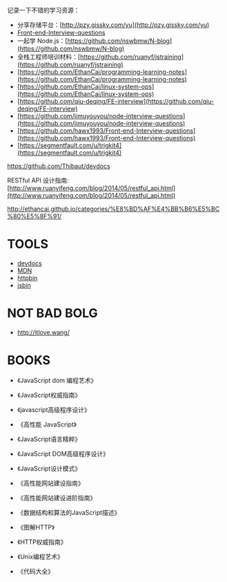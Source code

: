 记录一下不错的学习资源：

- 分享存储平台：[http://pzy.gissky.com/yu](http://pzy.gissky.com/yu)
- [Front-end-Interview-questions](https://github.com/hawx1993/Front-end-Interview-questions)
- 一起学 Node.js：[https://github.com/nswbmw/N-blog](https://github.com/nswbmw/N-blog)
- 全栈工程师培训材料：[https://github.com/ruanyf/jstraining](https://github.com/ruanyf/jstraining)
- [https://github.com/EthanCai/programming-learning-notes](https://github.com/EthanCai/programming-learning-notes)
- [https://github.com/EthanCai/linux-system-ops](https://github.com/EthanCai/linux-system-ops)
- [https://github.com/qiu-deqing/FE-interview](https://github.com/qiu-deqing/FE-interview)
- [https://github.com/jimuyouyou/node-interview-questions](https://github.com/jimuyouyou/node-interview-questions)
- [https://github.com/hawx1993/Front-end-Interview-questions](https://github.com/hawx1993/Front-end-Interview-questions)
- [https://segmentfault.com/u/trigkit4](https://segmentfault.com/u/trigkit4)

https://github.com/Thibaut/devdocs

RESTful API 设计指南:[http://www.ruanyifeng.com/blog/2014/05/restful_api.html](http://www.ruanyifeng.com/blog/2014/05/restful_api.html)


http://ethancai.github.io/categories/%E8%BD%AF%E4%BB%B6%E5%BC%80%E5%8F%91/

# TOOLS

- [devdocs](http://devdocs.io/)
- [MDN](https://developer.mozilla.org/en-US/)
- [httpbin](http://httpbin.org/)
- [jsbin](http://jsbin.com/?html,css,js,output)

# NOT BAD BOLG

- http://itlove.wang/


# BOOKS

- 《JavaScript dom 编程艺术》
- 《JavaScript权威指南》
- 《javascript高级程序设计》
- 《高性能 JavaScript》
- 《JavaScript语言精粹》
- 《JavaScript DOM高级程序设计》
- 《JavaScript设计模式》
- 《高性能网站建设指南》
- 《高性能网站建设进阶指南》

- 《数据结构和算法的JavaScript描述》

- 《图解HTTP》
- 《HTTP权威指南》

- 《Unix编程艺术》
- 《代码大全》